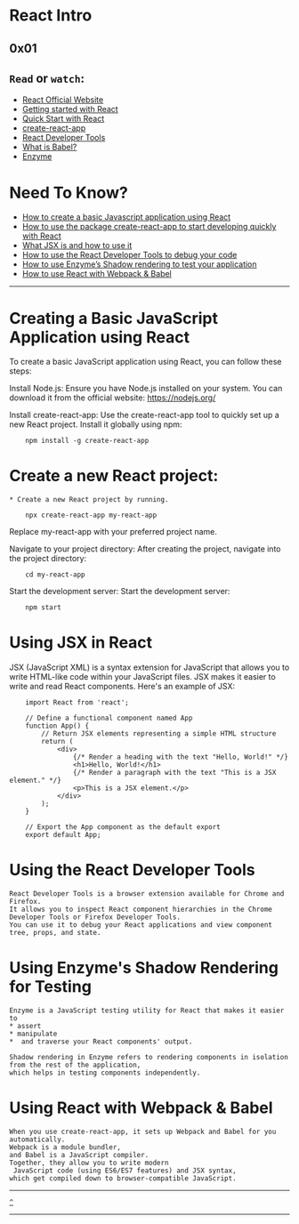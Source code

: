 # React Intro
[]() 0x01 []()
---

`Read` or `watch`:
---
* [React Official Website](https://react.dev/)
* [Getting started with React](https://www.taniarascia.com/getting-started-with-react/)
* [Quick Start with React](https://react.dev/learn)
* [create-react-app](https://github.com/facebook/create-react-app)
* [React Developer Tools](https://chromewebstore.google.com/detail/react-developer-tools/fmkadmapgofadopljbjfkapdkoienihi?pli=1)
* [What is Babel?](https://babeljs.io/docs/)
* [Enzyme](https://enzymejs.github.io/enzyme/docs/api/shallow.html)

# Need To Know?
* [How to create a basic Javascript application using React](#creating-a-basic-javascript-application-using-react)
* [How to use the package create-react-app to start developing quickly with React](#create-a-new-react-project-create-a-new-react-project-by-running)
* [What JSX is and how to use it](#)
* [How to use the React Developer Tools to debug your code]()
* [How to use Enzyme’s Shadow rendering to test your application]()
* [How to use React with Webpack & Babel]()

---


# Creating a Basic JavaScript Application using React
To create a basic JavaScript application using React, you can follow these steps:

Install Node.js: Ensure you have Node.js installed on your system. You can download it from the official website: https://nodejs.org/

Install create-react-app: Use the create-react-app tool to quickly set up a new React project. Install it globally using npm:

```
    npm install -g create-react-app

```

# Create a new React project:
    * Create a new React project by running.

```
    npx create-react-app my-react-app

```

Replace my-react-app with your preferred project name.

Navigate to your project directory: After creating the project, navigate into the project directory:

```
    cd my-react-app

```

Start the development server: Start the development server:

```
    npm start

```

# Using JSX in React
JSX (JavaScript XML) is a syntax extension for JavaScript that allows you to write HTML-like code within your JavaScript files. JSX makes it easier to write and read React components. Here's an example of JSX:

```
    import React from 'react';

    // Define a functional component named App
    function App() {
        // Return JSX elements representing a simple HTML structure
        return (
            <div>
                {/* Render a heading with the text "Hello, World!" */}
                <h1>Hello, World!</h1>
                {/* Render a paragraph with the text "This is a JSX element." */}
                <p>This is a JSX element.</p>
            </div>
        );
    }

    // Export the App component as the default export
    export default App;

```

# Using the React Developer Tools
```
React Developer Tools is a browser extension available for Chrome and Firefox.
It allows you to inspect React component hierarchies in the Chrome Developer Tools or Firefox Developer Tools.
You can use it to debug your React applications and view component tree, props, and state.
```
# Using Enzyme's Shadow Rendering for Testing
```
Enzyme is a JavaScript testing utility for React that makes it easier to
* assert
* manipulate
*  and traverse your React components' output.

Shadow rendering in Enzyme refers to rendering components in isolation from the rest of the application,
which helps in testing components independently.
```

# Using React with Webpack & Babel
```
When you use create-react-app, it sets up Webpack and Babel for you automatically.
Webpack is a module bundler,
and Babel is a JavaScript compiler.
Together, they allow you to write modern
 JavaScript code (using ES6/ES7 features) and JSX syntax,
which get compiled down to browser-compatible JavaScript.
```





---

[`^`](#need-to-know)

---

